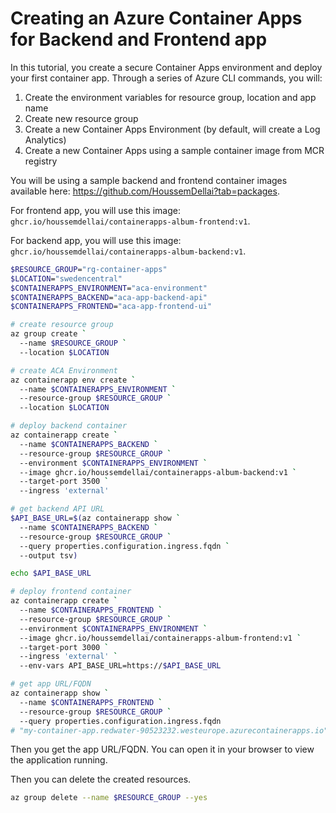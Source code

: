 # Creating an Azure Container Apps for Backend and Frontend app

In this tutorial, you create a secure Container Apps environment and deploy your first container app.
Through a series of Azure CLI commands, you will:
1. Create the environment variables for resource group, location and app name
2. Create new resource group
3. Create a new Container Apps Environment (by default, will create a Log Analytics)
4. Create a new Container Apps using a sample container image from MCR registry

You will be using a sample backend and frontend container images available here: https://github.com/HoussemDellai?tab=packages.

For frontend app, you will use this image: `ghcr.io/houssemdellai/containerapps-album-frontend:v1`.

For backend app, you will use this image: `ghcr.io/houssemdellai/containerapps-album-backend:v1`.


```sh
$RESOURCE_GROUP="rg-container-apps"
$LOCATION="swedencentral"
$CONTAINERAPPS_ENVIRONMENT="aca-environment"
$CONTAINERAPPS_BACKEND="aca-app-backend-api"
$CONTAINERAPPS_FRONTEND="aca-app-frontend-ui"

# create resource group
az group create `
  --name $RESOURCE_GROUP `
  --location $LOCATION

# create ACA Environment
az containerapp env create `
  --name $CONTAINERAPPS_ENVIRONMENT `
  --resource-group $RESOURCE_GROUP `
  --location $LOCATION

# deploy backend container
az containerapp create `
  --name $CONTAINERAPPS_BACKEND `
  --resource-group $RESOURCE_GROUP `
  --environment $CONTAINERAPPS_ENVIRONMENT `
  --image ghcr.io/houssemdellai/containerapps-album-backend:v1 `
  --target-port 3500 `
  --ingress 'external'

# get backend API URL
$API_BASE_URL=$(az containerapp show `
  --name $CONTAINERAPPS_BACKEND `
  --resource-group $RESOURCE_GROUP `
  --query properties.configuration.ingress.fqdn `
  --output tsv)

echo $API_BASE_URL

# deploy frontend container
az containerapp create `
  --name $CONTAINERAPPS_FRONTEND `
  --resource-group $RESOURCE_GROUP `
  --environment $CONTAINERAPPS_ENVIRONMENT `
  --image ghcr.io/houssemdellai/containerapps-album-frontend:v1 `
  --target-port 3000 `
  --ingress 'external' `
  --env-vars API_BASE_URL=https://$API_BASE_URL

# get app URL/FQDN
az containerapp show `
  --name $CONTAINERAPPS_FRONTEND `
  --resource-group $RESOURCE_GROUP `
  --query properties.configuration.ingress.fqdn
# "my-container-app.redwater-90523232.westeurope.azurecontainerapps.io"
```

Then you get the app URL/FQDN. You can open it in your browser to view the application running.

Then you can delete the created resources.

```sh
az group delete --name $RESOURCE_GROUP --yes
```